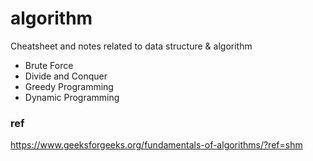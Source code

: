 # algorithm
Cheatsheet and notes related to data structure & algorithm

- Brute Force
- Divide and Conquer
- Greedy Programming
- Dynamic Programming

### ref
https://www.geeksforgeeks.org/fundamentals-of-algorithms/?ref=shm
